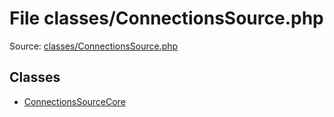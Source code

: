 File classes/ConnectionsSource.php
=========

Source: [classes/ConnectionsSource.php](https://github.com/PrestaShop/PrestaShop/blob/1.5.6.1/classes/ConnectionsSource.php)


Classes
-------

* [ConnectionsSourceCore](class.ConnectionsSourceCore.md)

